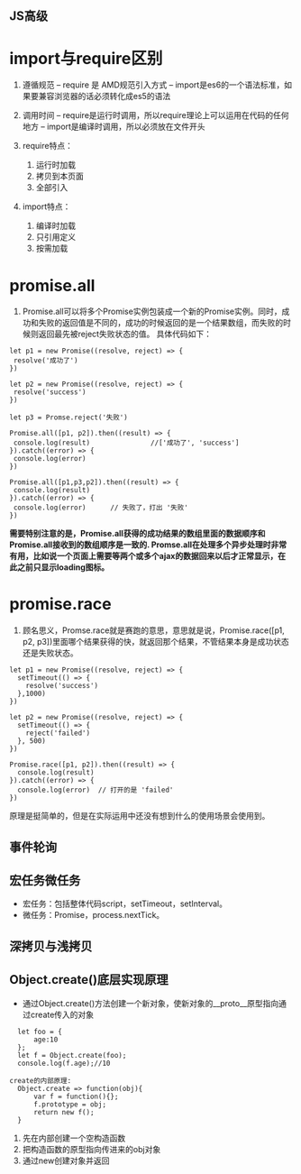 ## JS高级
# import与require区别
 1. 遵循规范
– require 是 AMD规范引入方式
– import是es6的一个语法标准，如果要兼容浏览器的话必须转化成es5的语法

2. 调用时间
– require是运行时调用，所以require理论上可以运用在代码的任何地方
– import是编译时调用，所以必须放在文件开头
3. require特点：
    1. 运行时加载
    2. 拷贝到本页面
    3. 全部引入
4. import特点：
    1. 编译时加载
    2. 只引用定义
    3. 按需加载
# promise.all
 1. Promise.all可以将多个Promise实例包装成一个新的Promise实例。同时，成功和失败的返回值是不同的，成功的时候返回的是一个结果数组，而失败的时候则返回最先被reject失败状态的值。
 具体代码如下：
 ```
let p1 = new Promise((resolve, reject) => {
  resolve('成功了')
})

let p2 = new Promise((resolve, reject) => {
  resolve('success')
})

let p3 = Promse.reject('失败')

Promise.all([p1, p2]).then((result) => {
  console.log(result)               //['成功了', 'success']
}).catch((error) => {
  console.log(error)
})

Promise.all([p1,p3,p2]).then((result) => {
  console.log(result)
}).catch((error) => {
  console.log(error)      // 失败了，打出 '失败'
})
```
**需要特别注意的是，Promise.all获得的成功结果的数组里面的数据顺序和Promise.all接收到的数组顺序是一致的.
Promse.all在处理多个异步处理时非常有用，比如说一个页面上需要等两个或多个ajax的数据回来以后才正常显示，在此之前只显示loading图标。**
# promise.race
1. 顾名思义，Promse.race就是赛跑的意思，意思就是说，Promise.race([p1, p2, p3])里面哪个结果获得的快，就返回那个结果，不管结果本身是成功状态还是失败状态。
```
let p1 = new Promise((resolve, reject) => {
  setTimeout(() => {
    resolve('success')
  },1000)
})

let p2 = new Promise((resolve, reject) => {
  setTimeout(() => {
    reject('failed')
  }, 500)
})

Promise.race([p1, p2]).then((result) => {
  console.log(result)
}).catch((error) => {
  console.log(error)  // 打开的是 'failed'
})
```
原理是挺简单的，但是在实际运用中还没有想到什么的使用场景会使用到。
## 事件轮询
## 宏任务微任务
  - 宏任务：包括整体代码script，setTimeout，setInterval。
  - 微任务：Promise，process.nextTick。
## 深拷贝与浅拷贝
## Object.create()底层实现原理
  - 通过Object.create()方法创建一个新对象，使新对象的__proto__原型指向通过create传入的对象
```
  let foo = {
      age:10
  };
  let f = Object.create(foo);
  console.log(f.age);//10

create的内部原理:
  Object.create => function(obj){
      var f = function(){};
      f.prototype = obj;
      return new f();
  }
```
  1. 先在内部创建一个空构造函数
  2. 把构造函数的原型指向传进来的obj对象
  3. 通过new创建对象并返回

